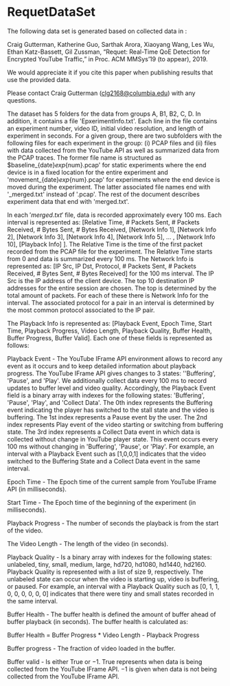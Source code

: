 # RequetDataSet
The following data set is generated based on collected data in :

Craig Gutterman, Katherine Guo, Sarthak Arora, Xiaoyang Wang, Les Wu, Ethan Katz-Bassett, Gil Zussman, “Requet: Real-Time QoE Detection for Encrypted YouTube Traffic,” in Proc. ACM MMSys’19 (to appear), 2019.

We would appreciate it if you cite this paper when publishing results that use the provided data.

Please contact Craig Gutterman (clg2168@columbia.edu) with any questions.

The dataset has 5 folders for the data from groups A, B1, B2, C, D. In addition, it contains a file 'EpxerimentInfo.txt'. Each line in the file contains an experiment number, video ID, initial video resolution, and length of experiment in seconds. For a given group, there are two subfolders  with the  following files for each experiment in the group:  (i) PCAP files and (ii)  files with  data collected from the YouTube API as well as summarized data from the PCAP traces. The former file name is structured as $baseline_{date}_exp_{num}.pcap' for static experiments where the end device is in a fixed location for the entire experiment and 'movement_{date}_exp_\{num}.pcap' for experiments where the end device is moved during the experiment. The latter associated file names end with '_merged.txt' instead of '.pcap'. The rest of the document describes experiment data that end with 'merged.txt'. 

In each $'merged.txt'$ file, data is recorded approximately every $100$ ms. Each interval is represented as: [Relative Time, # Packets Sent, # Packets Received, # Bytes Sent, # Bytes Received, [Network Info 1], [Network Info 2], [Network Info 3], [Network Info 4], [Network Info 5], ... , [Network Info 10], [Playback Info] ]. The Relative Time is the time of the first packet recorded from the PCAP file for the experiment. The Relative Time starts from 0 and data is summarized every $100$ ms. The Network Info is represented as: [IP Src, IP Dst, Protocol, \# Packets Sent, # Packets Received, # Bytes Sent, # Bytes Received] for the 100 ms interval. The IP Src is the IP address of the client device. The top 10 destination IP addresses for the entire session are chosen. The top is determined by the total amount of packets. For each of these there is Network Info for the interval.  The associated protocol for a pair in an interval is determined by the most common protocol associated to the IP pair. 

The Playback Info is represented as: [Playback Event, Epoch Time, Start Time, Playback Progress, Video Length, Playback Quality, Buffer Health, Buffer Progress, Buffer Valid]. Each one of these fields is represented as follows:

Playback Event - The YouTube IFrame API environment allows to record any event as it occurs and to keep detailed information about playback progress. The YouTube IFrame API gives changes to 3 states: ''Buffering', 'Pause', and 'Play'.  We additionally collect data every 100 ms to record updates to buffer level and video quality. Accordingly, the Playback Event field is a binary array with indexes for the following states: 'Buffering', 'Pause', 'Play', and 'Collect Data'. The 0th index represents  the Buffering event indicating the player has switched to the stall state and the video is buffering. The 1st index represents a Pause event by the user. The 2nd index represents Play event of the video starting or switching from buffering state. The 3rd index represents a Collect Data event in which data is collected without change in YouTube player state. This event occurs every $100$ ms without changing in 'Buffering', 'Pause', or 'Play'.  For example, an interval with a Playback Event such as [1,0,0,1] indicates that the video switched to the Buffering State and a Collect Data event in the same interval.

Epoch Time - The Epoch time of the current sample from YouTube IFrame API (in milliseconds). 

Start Time - The Epoch time of the beginning of the experiment (in milliseconds). 

Playback Progress - The number of seconds the playback is from the start of the video. 

The Video Length - The length of the video (in seconds). 

Playback Quality - Is a binary array with indexes for the following states: unlabeled, tiny, small, medium, large, hd720, hd1080, hd1440, hd2160. Playback Quality is represented with a list of size 9, respectively. The unlabeled state can occur when the video is starting up, video is buffering, or paused. For example, an interval with a Playback Quality such as [0, 1, 1, 0, 0, 0, 0, 0, 0] indicates that there were tiny and small states recorded in the same interval.

Buffer Health - The buffer health is defined the amount of buffer ahead of buffer playback (in seconds). The buffer health is calculated as: 

Buffer Health = Buffer Progress * Video Length - Playback Progress

Buffer progress - The fraction of video loaded in the buffer. 

Buffer valid - Is either True or $-1$. True represents when data is being collected from the YouTube IFrame API. $-1$ is given when data is not being collected from the YouTube IFrame API. 

